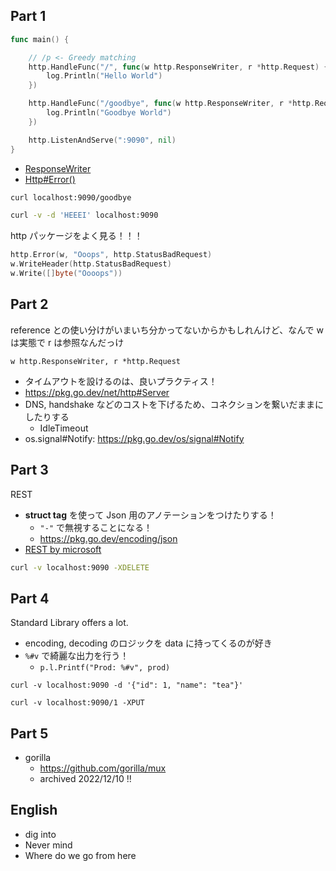 ## Part 1

```go
func main() {

    // /p <- Greedy matching
	http.HandleFunc("/", func(w http.ResponseWriter, r *http.Request) {
		log.Println("Hello World")
	})

	http.HandleFunc("/goodbye", func(w http.ResponseWriter, r *http.Request) {
		log.Println("Goodbye World")
	})

	http.ListenAndServe(":9090", nil)
}
```

- [ResponseWriter](https://pkg.go.dev/net/http#ResponseWriter)
- [Http#Error()](https://pkg.go.dev/net/http#Error)

```sh
curl localhost:9090/goodbye

curl -v -d 'HEEEI' localhost:9090
```

http パッケージをよく見る！！！

```go
http.Error(w, "Ooops", http.StatusBadRequest)
w.WriteHeader(http.StatusBadRequest)
w.Write([]byte("Oooops"))
```

## Part 2

reference との使い分けがいまいち分かってないからかもしれんけど、なんで w は実態で r は参照なんだっけ

```
w http.ResponseWriter, r *http.Request
```

- タイムアウトを設けるのは、良いプラクティス！
- https://pkg.go.dev/net/http#Server
- DNS, handshake などのコストを下げるため、コネクションを繋いだままにしたりする
  - IdleTimeout
- os.signal#Notify: https://pkg.go.dev/os/signal#Notify

## Part 3

REST

- **struct tag** を使って Json 用のアノテーションをつけたりする！
  - `"-"` で無視することになる！
  - https://pkg.go.dev/encoding/json
- [REST by microsoft](https://learn.microsoft.com/en-us/azure/architecture/best-practices/api-design)

```sh
curl -v localhost:9090 -XDELETE
```

## Part 4

Standard Library offers a lot.

- encoding, decoding のロジックを data に持ってくるのが好き
- `%#v` で綺麗な出力を行う！
  - `p.l.Printf("Prod: %#v", prod)`

```
curl -v localhost:9090 -d '{"id": 1, "name": "tea"}'

curl -v localhost:9090/1 -XPUT
```

## Part 5

- gorilla
	- https://github.com/gorilla/mux
	- archived 2022/12/10 !!

## English

- dig into
- Never mind
- Where do we go from here
